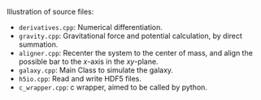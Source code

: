 Illustration of source files:
- `derivatives.cpp`: Numerical differentiation.
- `gravity.cpp`: Gravitational force and potential calculation, by direct summation.
- `aligner.cpp`: Recenter the system to the center of mass, and align the possible bar to the $x$-axis in the $xy$-plane.
- `galaxy.cpp`: Main Class to simulate the galaxy.
- `h5io.cpp`: Read and write HDF5 files.
- `c_wrapper.cpp`: c wrapper, aimed to be called by python.
